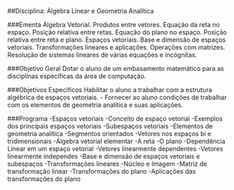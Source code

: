 ##Disciplina: Álgebra Linear e Geometria Analítica

###Ementa
Álgebra Vetorial. Produtos entre vetores. Equação da reta no espaço. Posição relativa entre retas. Equação do plano no espaço. Posição relativa entre reta e plano. Espaços vetoriais. Base e dimensão de espaços vetoriais. Transformações lineares e aplicações. Operações com matrizes. Resolução de sistemas lineares de várias equações e incógnitas.

###Objetivo Geral
Dotar o aluno de um embasamento matemático para as disciplinas específicas da área de computação.

###Objetivos Especificos
Habilitar o aluno a trabalhar com a estrutura algébrica de espaços vetoriais. - Fornecer ao aluno condições de trabalhar com os elementos de geometria analítica e suas aplicações.

###Programa
-Espaços vetoriais
-Conceito de espaço vetorial
-Exemplos dos principais espaços vetoriais
-Subespaços vetoriais
-Elementos de geometria analítica
-Segmentos orientados
-Vetores nos espaços bi e tridimensionais
-Álgebra vetorial elementar
-A reta
-O plano
-Dependência Linear em um espaço vetorial
-Vetores linearmente dependentes
-Vetores linearmente independes
-Base e dimensão de espaços vetoriais e subespaços
-Transformações lineares
-Núcleo e Imagem
-Matriz de transformação linear
-Transformações do plano
-Aplicações das transformações do plano
